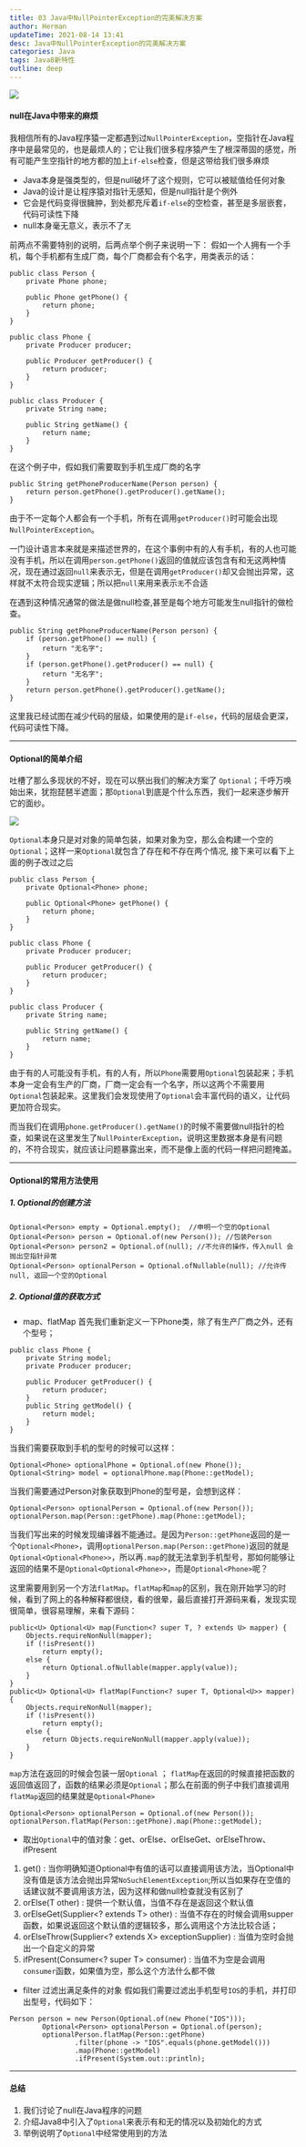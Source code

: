 ```yaml
---
title: 03 Java中NullPointerException的完美解决方案
author: Herman
updateTime: 2021-08-14 13:41
desc: Java中NullPointerException的完美解决方案
categories: Java
tags: Java8新特性
outline: deep
---
```


![](https://raw.githubusercontent.com/silently9527/images/main/1566169983-5fb3c5b67966e_articlex)

#### null在Java中带来的麻烦
我相信所有的Java程序猿一定都遇到过`NullPointerException`，空指针在Java程序中是最常见的，也是最烦人的；它让我们很多程序猿产生了根深蒂固的感觉，所有可能产生空指针的地方都的加上`if-else`检查，但是这带给我们很多麻烦

- Java本身是强类型的，但是null破坏了这个规则，它可以被赋值给任何对象
- Java的设计是让程序猿对指针无感知，但是null指针是个例外
- 它会是代码变得很臃肿，到处都充斥着`if-else`的空检查，甚至是多层嵌套，代码可读性下降
- null本身毫无意义，表示不了`无`

前两点不需要特别的说明，后两点举个例子来说明一下：
假如一个人拥有一个手机，每个手机都有生成厂商，每个厂商都会有个名字，用类表示的话：

```
public class Person {
    private Phone phone;

    public Phone getPhone() {
        return phone;
    }
}

public class Phone {
    private Producer producer;

    public Producer getProducer() {
        return producer;
    }
}

public class Producer {
    private String name;

    public String getName() {
        return name;
    }
}
```

在这个例子中，假如我们需要取到手机生成厂商的名字

```
public String getPhoneProducerName(Person person) {
    return person.getPhone().getProducer().getName();
}
```
由于不一定每个人都会有一个手机，所有在调用`getProducer()`时可能会出现`NullPointerException`。

一门设计语言本来就是来描述世界的，在这个事例中有的人有手机，有的人也可能没有手机，所以在调用`person.getPhone()`返回的值就应该包含有和无这两种情况，现在通过返回`null`来表示无，但是在调用`getProducer()`却又会抛出异常，这样就不太符合现实逻辑；所以把`null`来用来表示`无`不合适

在遇到这种情况通常的做法是做null检查,甚至是每个地方可能发生null指针的做检查。

```
public String getPhoneProducerName(Person person) {
    if (person.getPhone() == null) {
        return "无名字";
    }
    if (person.getPhone().getProducer() == null) {
        return "无名字";
    }
    return person.getPhone().getProducer().getName();
}
```
这里我已经试图在减少代码的层级，如果使用的是`if-else`，代码的层级会更深，代码可读性下降。

---
#### Optional的简单介绍
吐槽了那么多现状的不好，现在可以祭出我们的解决方案了 `Optional`；千呼万唤始出来，犹抱琵琶半遮面；那`Optional`到底是个什么东西，我们一起来逐步解开它的面纱。

![](https://raw.githubusercontent.com/silently9527/images/main/1883051154-5fb2773078853_articlex)

`Optional`本身只是对对象的简单包装，如果对象为空，那么会构建一个空的`Optional`；这样一来`Optional`就包含了存在和不存在两个情况, 接下来可以看下上面的例子改过之后


```
public class Person {
    private Optional<Phone> phone;

    public Optional<Phone> getPhone() {
        return phone;
    }
}

public class Phone {
    private Producer producer;

    public Producer getProducer() {
        return producer;
    }
}

public class Producer {
    private String name;

    public String getName() {
        return name;
    }
}
```

由于有的人可能没有手机，有的人有，所以`Phone`需要用`Optional`包装起来；手机本身一定会有生产的厂商，厂商一定会有一个名字，所以这两个不需要用`Optional`包装起来。这里我们会发现使用了`Optional`会丰富代码的语义，让代码更加符合现实。

而当我们在调用`phone.getProducer().getName()`的时候不需要做null指针的检查，如果说在这里发生了`NullPointerException`，说明这里数据本身是有问题的，不符合现实，就应该让问题暴露出来，而不是像上面的代码一样把问题掩盖。


---
#### Optional的常用方法使用
##### 1. Optional的创建方法

```
Optional<Person> empty = Optional.empty();  //申明一个空的Optional
Optional<Person> person = Optional.of(new Person()); //包装Person
Optional<Person> person2 = Optional.of(null); //不允许的操作，传入null 会抛出空指针异常
Optional<Person> optionalPerson = Optional.ofNullable(null); //允许传null, 返回一个空的Optional
```

##### 2. Optional值的获取方式
- map、flatMap
首先我们重新定义一下Phone类，除了有生产厂商之外，还有个型号；

```
public class Phone {
    private String model;
    private Producer producer;

    public Producer getProducer() {
        return producer;
    }
    public String getModel() {
        return model;
    }
}
```

当我们需要获取到手机的型号的时候可以这样：
```
Optional<Phone> optionalPhone = Optional.of(new Phone());
Optional<String> model = optionalPhone.map(Phone::getModel);
```
当我们需要通过Person对象获取到Phone的型号是，会想到这样：

```
Optional<Person> optionalPerson = Optional.of(new Person());
optionalPerson.map(Person::getPhone).map(Phone::getModel);
```
当我们写出来的时候发现编译器不能通过。是因为`Person::getPhone`返回的是一个`Optional<Phone>`，调用`optionalPerson.map(Person::getPhone)`返回的就是`Optional<Optional<Phone>>`，所以再`.map`的就无法拿到手机型号，那如何能够让返回的结果不是`Optional<Optional<Phone>>`，而是`Optional<Phone>`呢？

这里需要用到另一个方法`flatMap`。`flatMap`和`map`的区别，我在刚开始学习的时候，看到了网上的各种解释都很绕，看的很晕，最后直接打开源码来看，发现实现很简单，很容易理解，来看下源码：

```
public<U> Optional<U> map(Function<? super T, ? extends U> mapper) {
    Objects.requireNonNull(mapper);
    if (!isPresent())
        return empty();
    else {
        return Optional.ofNullable(mapper.apply(value));
    }
}
public<U> Optional<U> flatMap(Function<? super T, Optional<U>> mapper) {
    Objects.requireNonNull(mapper);
    if (!isPresent())
        return empty();
    else {
        return Objects.requireNonNull(mapper.apply(value));
    }
}
```
`map`方法在返回的时候会包装一层`Optional` ； `flatMap`在返回的时候直接把函数的返回值返回了，函数的结果必须是`Optional`；那么在前面的例子中我们直接调用`flatMap`返回的结果就是`Optional<Phone>`

```
Optional<Person> optionalPerson = Optional.of(new Person());
optionalPerson.flatMap(Person::getPhone).map(Phone::getModel);
```

- 取出`Optional`中的值对象：get、orElse、orElseGet、orElseThrow、ifPresent
1. get() : 当你明确知道Optional中有值的话可以直接调用该方法，当Optional中没有值是该方法会抛出异常`NoSuchElementException`;所以当如果存在空值的话建议就不要调用该方法，因为这样和做null检查就没有区别了
2. orElse(T other) : 提供一个默认值，当值不存在是返回这个默认值
3. orElseGet(Supplier<? extends T> other) : 当值不存在的时候会调用supper函数，如果说返回这个默认值的逻辑较多，那么调用这个方法比较合适；
4. orElseThrow(Supplier<? extends X> exceptionSupplier) : 当值为空时会抛出一个自定义的异常
5. ifPresent(Consumer<? super T> consumer) : 当值不为空是会调用`consumer`函数，如果值为空，那么这个方法什么都不做


- filter 过滤出满足条件的对象
假如我们需要过滤出手机型号`IOS`的手机，并打印出型号，代码如下：

```
Person person = new Person(Optional.of(new Phone("IOS")));
        Optional<Person> optionalPerson = Optional.of(person);
        optionalPerson.flatMap(Person::getPhone)
                .filter(phone -> "IOS".equals(phone.getModel()))
                .map(Phone::getModel)
                .ifPresent(System.out::println);
```

---
#### 总结
1. 我们讨论了null在Java程序的问题
2. 介绍Java8中引入了`Optional`来表示有和无的情况以及初始化的方式
3. 举例说明了`Optional`中经常使用到的方法

